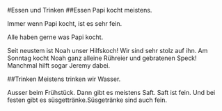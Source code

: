 #Essen und Trinken
##Essen
Papi kocht meistens.

Immer wenn Papi kocht, ist es sehr fein.

Alle haben gerne was Papi kocht.

Seit neustem ist Noah unser Hilfskoch! Wir sind sehr stolz auf ihn. Am Sonntag kocht Noah ganz alleine Rühreier und gebratenen Speck! Manchmal hilft sogar Jeremy dabei.

##Trinken
Meistens trinken wir Wasser.

Ausser beim Frühstück. Dann gibt es meistens Saft. Saft ist fein.
Und bei festen gibt es süsgettränke.Süsgetränke sind auch fein.
